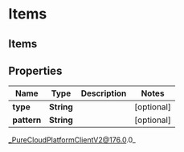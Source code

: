 # Items

## Items

## Properties

|Name | Type | Description | Notes|
|------------ | ------------- | ------------- | -------------|
| **type** | **String** |  | [optional] |
| **pattern** | **String** |  | [optional] |



_PureCloudPlatformClientV2@176.0.0_
